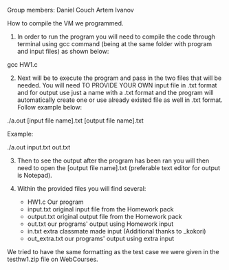 Group members:
  Daniel Couch
  Artem Ivanov


How to compile the VM we programmed.

1. In order to run the program you will need to compile the code through terminal
using gcc command (being at the same folder with program and input files) as shown below:

gcc HW1.c


2. Next will be to execute the program and pass in the two files that will be
needed. You will need TO PROVIDE YOUR OWN input file in .txt format and for output
use just a name with a .txt format and the program will automatically create one or use already
existed file as well in .txt format. Follow example below:

./a.out [input file name].txt [output file name].txt

Example:

./a.out input.txt out.txt


3. Then to see the output after the program has been ran you will then need to
open the [output file name].txt (preferable text editor for output is Notepad).


4. Within the provided files you will find several:
   - HW1.c            Our program
   - input.txt        original input file from the Homework pack
   - output.txt       original output file from the Homework pack
   - out.txt          our programs' output using Homework input
   - in.txt           extra classmate made input (Additional thanks to _kokori)
   - out_extra.txt    our programs' output using extra input

We tried to have the same formatting as the test case we were given in the
testhw1.zip file on WebCourses.
